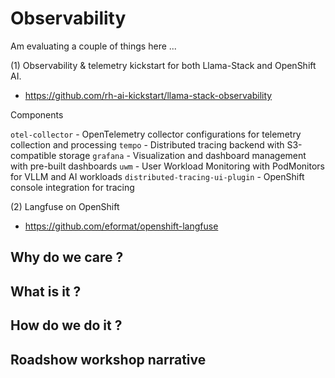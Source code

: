 # Observability

Am evaluating a couple of things here ...

(1) Observability & telemetry kickstart for both Llama-Stack and OpenShift AI.

- https://github.com/rh-ai-kickstart/llama-stack-observability

Components

`otel-collector` - OpenTelemetry collector configurations for telemetry collection and processing
`tempo` - Distributed tracing backend with S3-compatible storage
`grafana` - Visualization and dashboard management with pre-built dashboards
`uwm` - User Workload Monitoring with PodMonitors for VLLM and AI workloads
`distributed-tracing-ui-plugin` - OpenShift console integration for tracing

(2) Langfuse on OpenShift

- https://github.com/eformat/openshift-langfuse


## Why do we care ?

## What is it ?

## How do we do it ?

## Roadshow workshop narrative